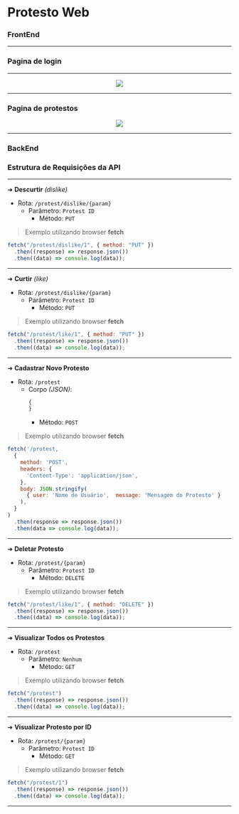 # Protesto Web

### FrontEnd

<hr/>

### Pagina de login

<hr/>

<p align="center"> 
    <img src="https://ibb.co/xDhXkpq"/>
</p>

<hr/>

### Pagina de protestos

<p align="center"> 
    <img src="https://imgur.com/EHDFbwq"/>
</p>

<hr/>

### BackEnd

### Estrutura de Requisições da API

<hr/>

➜ **Descurtir** _(dislike)_

- Rota: `/protest/dislike/{param}`
  - Parâmetro: `Protest ID`
    - Método: `PUT`

> Exemplo utilizando browser **fetch**

```js
fetch("/protest/dislike/1", { method: "PUT" })
  .then((response) => response.json())
  .then((data) => console.log(data));
```

<hr/>

➜ **Curtir** _(like)_

- Rota: `/protest/dislike/{param}`
  - Parâmetro: `Protest ID`
    - Método: `PUT`

> Exemplo utilizando browser **fetch**

```js
fetch("/protest/like/1", { method: "PUT" })
  .then((response) => response.json())
  .then((data) => console.log(data));
```

<hr/>

➜ **Cadastrar Novo Protesto**

- Rota: `/protest`
  - Corpo _(JSON)_:
    ```js
    {
    }
    ```
    - Método: `POST`

> Exemplo utilizando browser **fetch**

```js
fetch('/protest,
  {
    method: 'POST',
    headers: {
      'Content-Type': 'application/json',
    },
    body: JSON.stringify(
      { user: 'Nome de Usuário',  message: 'Mensagem do Protesto' }
    ),
  }
)
  .then(response => response.json())
  .then(data => console.log(data));
```

<hr/>

➜ **Deletar Protesto**

- Rota: `/protest/{param}`
  - Parâmetro: `Protest ID`
    - Método: `DELETE`

> Exemplo utilizando browser **fetch**

```js
fetch("/protest/like/1", { method: "DELETE" })
  .then((response) => response.json())
  .then((data) => console.log(data));
```

<hr/>

➜ **Visualizar Todos os Protestos**

- Rota: `/protest`
  - Parâmetro: `Nenhum`
    - Método: `GET`

> Exemplo utilizando browser **fetch**

```js
fetch("/protest")
  .then((response) => response.json())
  .then((data) => console.log(data));
```

<hr/>

➜ **Visualizar Protesto por ID**

- Rota: `/protest/{param}`
  - Parâmetro: `Protest ID`
    - Método: `GET`

> Exemplo utilizando browser **fetch**

```js
fetch("/protest/1")
  .then((response) => response.json())
  .then((data) => console.log(data));
```

<hr/>

